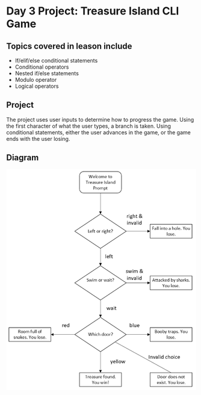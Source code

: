 # Day 3 Project: Treasure Island CLI Game
## Topics covered in leason include
- If/elif/else conditional statements
- Conditional operators
- Nested if/else statements
- Modulo operator
- Logical operators
## Project
The project uses user inputs to determine how to progress the game. Using the first character of what the user types, a branch is taken. Using conditional statements, either the user advances in the game, or the game ends with the user losing.
## Diagram
![Treasure Island Game Flow Chart](../Images/Day3-TreasureIslandFlow.png)